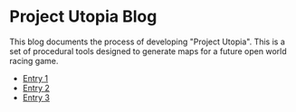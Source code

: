 # Project Utopia Blog
This blog documents the process of developing "Project Utopia".
This is a set of procedural tools designed to generate maps for a future open world racing game.
* [Entry 1](./entry1.md)
* [Entry 2](./entry2.md)
* [Entry 3](./entry3.md)
